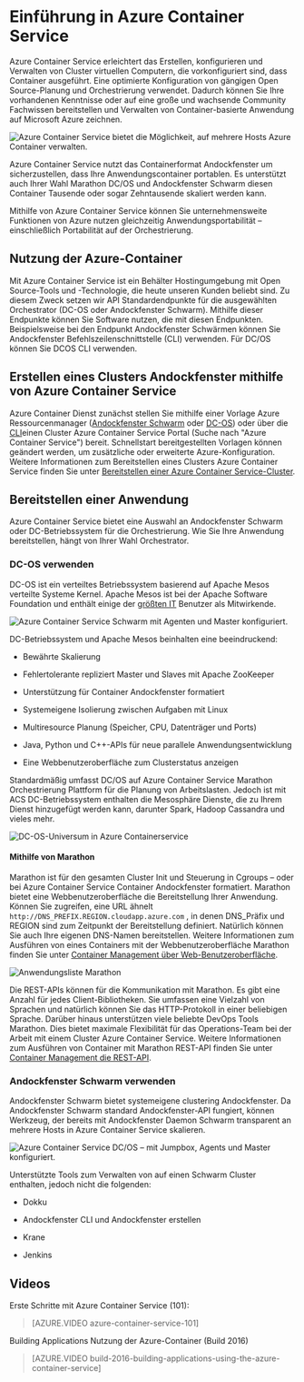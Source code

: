 <properties
   pageTitle="Einführung in Azure Container Service | Microsoft Azure"
   description="Azure Container Service bietet eine Möglichkeit zum vereinfachen die Erstellung, Konfiguration und Verwaltung der Cluster virtuellen Computern, die vorkonfiguriert sind, dass Container ausgeführt."
   services="container-service"
   documentationCenter=""
   authors="rgardler"
   manager="timlt"
   editor=""
   tags="acs, azure-container-service"
   keywords="Andockfenster Container Micro-Services Mesos, Azure"/>

<tags
   ms.service="container-service"
   ms.devlang="na"
   ms.topic="article"
   ms.tgt_pltfrm="na"
   ms.workload="na"
   ms.date="09/13/2016"
   ms.author="rogardle"/>

# <a name="azure-container-service-introduction"></a>Einführung in Azure Container Service

Azure Container Service erleichtert das Erstellen, konfigurieren und Verwalten von Cluster virtuellen Computern, die vorkonfiguriert sind, dass Container ausgeführt. Eine optimierte Konfiguration von gängigen Open Source-Planung und Orchestrierung verwendet. Dadurch können Sie Ihre vorhandenen Kenntnisse oder auf eine große und wachsende Community Fachwissen bereitstellen und Verwalten von Container-basierte Anwendung auf Microsoft Azure zeichnen.


![Azure Container Service bietet die Möglichkeit, auf mehrere Hosts Azure Container verwalten.](./media/acs-intro/acs-cluster.png)


Azure Container Service nutzt das Containerformat Andockfenster um sicherzustellen, dass Ihre Anwendungscontainer portablen. Es unterstützt auch Ihrer Wahl Marathon DC/OS und Andockfenster Schwarm diesen Container Tausende oder sogar Zehntausende skaliert werden kann.

Mithilfe von Azure Container Service können Sie unternehmensweite Funktionen von Azure nutzen gleichzeitig Anwendungsportabilität – einschließlich Portabilität auf der Orchestrierung.

<a name="using-azure-container-service"></a>Nutzung der Azure-Container
-----------------------------

Mit Azure Container Service ist ein Behälter Hostingumgebung mit Open Source-Tools und -Technologie, die heute unseren Kunden beliebt sind. Zu diesem Zweck setzen wir API Standardendpunkte für die ausgewählten Orchestrator (DC-OS oder Andockfenster Schwarm). Mithilfe dieser Endpunkte können Sie Software nutzen, die mit diesen Endpunkten. Beispielsweise bei den Endpunkt Andockfenster Schwärmen können Sie Andockfenster Befehlszeilenschnittstelle (CLI) verwenden. Für DC/OS können Sie DCOS CLI verwenden.

<a name="creating-a-docker-cluster-by-using-azure-container-service"></a>Erstellen eines Clusters Andockfenster mithilfe von Azure Container Service
-------------------------------------------------------

Azure Container Dienst zunächst stellen Sie mithilfe einer Vorlage Azure Ressourcenmanager ([Andockfenster Schwarm](https://github.com/Azure/azure-quickstart-templates/tree/master/101-acs-swarm) oder [DC-OS](https://github.com/Azure/azure-quickstart-templates/tree/master/101-acs-dcos)) oder über die [CLI](/documentation/articles/xplat-cli-install/)einen Cluster Azure Container Service Portal (Suche nach "Azure Container Service") bereit. Schnellstart bereitgestellten Vorlagen können geändert werden, um zusätzliche oder erweiterte Azure-Konfiguration. Weitere Informationen zum Bereitstellen eines Clusters Azure Container Service finden Sie unter [Bereitstellen einer Azure Container Service-Cluster](container-service-deployment.md).

<a name="deploying-an-application"></a>Bereitstellen einer Anwendung
------------------------

Azure Container Service bietet eine Auswahl an Andockfenster Schwarm oder DC-Betriebssystem für die Orchestrierung. Wie Sie Ihre Anwendung bereitstellen, hängt von Ihrer Wahl Orchestrator.

### <a name="using-dcos"></a>DC-OS verwenden

DC-OS ist ein verteiltes Betriebssystem basierend auf Apache Mesos verteilte Systeme Kernel. Apache Mesos ist bei der Apache Software Foundation und enthält einige der [größten IT](http://mesos.apache.org/documentation/latest/powered-by-mesos/) Benutzer als Mitwirkende.

![Azure Container Service Schwarm mit Agenten und Master konfiguriert.](media/acs-intro/dcos.png)

DC-Betriebssystem und Apache Mesos beinhalten eine beeindruckend:

-   Bewährte Skalierung

-   Fehlertolerante repliziert Master und Slaves mit Apache ZooKeeper

-   Unterstützung für Container Andockfenster formatiert

-   Systemeigene Isolierung zwischen Aufgaben mit Linux

-   Multiresource Planung (Speicher, CPU, Datenträger und Ports)

-   Java, Python und C++-APIs für neue parallele Anwendungsentwicklung

-   Eine Webbenutzeroberfläche zum Clusterstatus anzeigen

Standardmäßig umfasst DC/OS auf Azure Container Service Marathon Orchestrierung Plattform für die Planung von Arbeitslasten. Jedoch ist mit ACS DC-Betriebssystem enthalten die Mesosphäre Dienste, die zu Ihrem Dienst hinzugefügt werden kann, darunter Spark, Hadoop Cassandra und vieles mehr.

![DC-OS-Universum in Azure Containerservice](media/dcos/universe.png)

#### <a name="using-marathon"></a>Mithilfe von Marathon

Marathon ist für den gesamten Cluster Init und Steuerung in Cgroups – oder bei Azure Container Service Container Andockfenster formatiert. Marathon bietet eine Webbenutzeroberfläche die Bereitstellung Ihrer Anwendung. Können Sie zugreifen, eine URL ähnelt `http://DNS_PREFIX.REGION.cloudapp.azure.com` , in denen DNS\_Präfix und REGION sind zum Zeitpunkt der Bereitstellung definiert. Natürlich können Sie auch Ihre eigenen DNS-Namen bereitstellen. Weitere Informationen zum Ausführen von eines Containers mit der Webbenutzeroberfläche Marathon finden Sie unter [Container Management über Web-Benutzeroberfläche](container-service-mesos-marathon-ui.md).

![Anwendungsliste Marathon](media/dcos/marathon-applications-list.png)

Die REST-APIs können für die Kommunikation mit Marathon. Es gibt eine Anzahl für jedes Client-Bibliotheken. Sie umfassen eine Vielzahl von Sprachen und natürlich können Sie das HTTP-Protokoll in einer beliebigen Sprache. Darüber hinaus unterstützen viele beliebte DevOps Tools Marathon. Dies bietet maximale Flexibilität für das Operations-Team bei der Arbeit mit einem Cluster Azure Container Service. Weitere Informationen zum Ausführen von Container mit Marathon REST-API finden Sie unter [Container Management die REST-API](container-service-mesos-marathon-rest.md).

### <a name="using-docker-swarm"></a>Andockfenster Schwarm verwenden

Andockfenster Schwarm bietet systemeigene clustering Andockfenster. Da Andockfenster Schwarm standard Andockfenster-API fungiert, können Werkzeug, der bereits mit Andockfenster Daemon Schwarm transparent an mehrere Hosts in Azure Container Service skalieren.

![Azure Container Service DC/OS – mit Jumpbox, Agents und Master konfiguriert.](media/acs-intro/acs-swarm2.png)

Unterstützte Tools zum Verwalten von auf einen Schwarm Cluster enthalten, jedoch nicht die folgenden:

-   Dokku

-   Andockfenster CLI und Andockfenster erstellen

-   Krane

-   Jenkins

<a name="videos"></a>Videos
------

Erste Schritte mit Azure Container Service (101):  

> [AZURE.VIDEO azure-container-service-101]

Building Applications Nutzung der Azure-Container (Build 2016)

> [AZURE.VIDEO build-2016-building-applications-using-the-azure-container-service]
